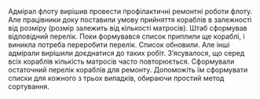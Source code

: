 Адмірал флоту вирішив провести профілактичні ремонтні роботи флоту. Але
працівники доку поставили умову прийняття кораблів в залежності від розміру (розмір
залежить від кількості матросів). Штаб сформував відповідний перелік. Поки формувався
список приплили ще кораблі, і виникла потреба переробити перелік. Список обновили. Але
інші адмірали вирішили доєднатися до таких робіт. З’ясувалося, що серед всіх кораблів
кількість матросів часто повторюється. Сформували остаточний перелік кораблів для ремонту.
Допоможіть їм сформувати списки для кожного з трьох випадків, обираючи простий метод
сортування.